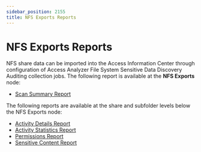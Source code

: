 ```yaml
---
sidebar_position: 2155
title: NFS Exports Reports
---
```


# NFS Exports Reports

NFS share data can be imported into the Access Information Center through configuration of Access Analyzer File System Sensitive Data Discovery Auditing collection jobs. The following report is available at the **NFS Exports** node:

* [Scan Summary Report](ScanSummary "Scan Summary Report")

The following reports are available at the share and subfolder levels below the NFS Exports node:

* [Activity Details Report](ActivityDetails "Activity Details Report")
* [Activity Statistics Report](ActivityStatistics "Activity Statistics Report")
* [Permissions Report](Permissions "Permissions Report")
* [Sensitive Content Report](SensitiveContent "Sensitive Content Report")